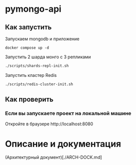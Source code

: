 # pymongo-api

## Как запустить

Запускаем mongodb и приложение

```shell
docker compose up -d
```

Запустить 2 шарда монго с 3 репликами

```bash
./scripts/shards-repl-init.sh
```

Запустить кластер Redis
```bash
./scripts/redis-cluster-init.sh
```

## Как проверить

### Если вы запускаете проект на локальной машине

Откройте в браузере http://localhost:8080

# Описание и документация
(Архитектурный документ)[./ARCH-DOCK.md]